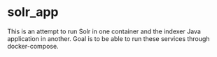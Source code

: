 # solr_app
This is an attempt to run Solr in one container and the indexer Java application in another.
Goal is to be able to run these services through docker-compose.
